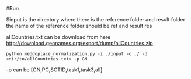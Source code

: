 #Run

$input is the directory where there is the reference folder and result folder
the name of the reference folder should be ref and result res

allCountries.txt can be download from here http://download.geonames.org/export/dump/allCountries.zip

```
python meddoplace_normalization.py -i ./input -o ./ -d <dir/to/allCountries.txt> -p GN
```

-p can be [GN,PC,SCTID,task1,task3,all]
